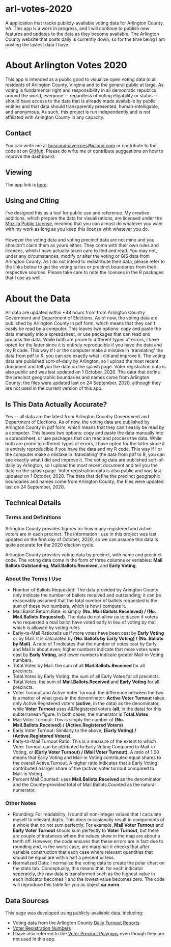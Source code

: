 # arl-votes-2020
A application that tracks publicly-available voting data for Arlington County, VA. This app is a work in progress, and I will continue to publish new features and updates to the data as they become available. The Arlington County website that posts daily is currently down, so for the time being I am posting the lastest data I have.

# About Arlington Votes 2020
This app is intended as a public good to
visualize open voting data to all residents of Arlington County,
Virginia and to the general public at large. As voting is
fundamental right and responsibility in all democratic republics
around the world, everyone -- regardless of voting eligability or status --
should have access to the data that is already made availabile by public entities and
that data should transparently presented, human-intelligable, and anonymous. As such,
this project is run independently and is not affiliated with Arlington County in any
capacity.

## Contact
You can write me at buscandoaverroes@icloud.com or contribute to the code at on [GitHub](https://github.com/buscandoaverroes/arl-votes-2020). Please do write me or contribute suggestions on how to improve the dashboard.

## Viewing
The app link is [here](). <br>

## Using and Citing
I've designed this as a tool for public use and reference.
My creative additions, which prepare the data for visualizations,
are licensed under the [Mozilla Public License](https://choosealicense.com/licenses/mpl-2.0/),
meaning that you can almost do whatever you want with my work
as long as you keep this license with whatever you do. <br><br>
However the voting data and voting precinct data are not mine and
you shouldn't claim them as yours either. They come with their own rules
and licences, which I have actually taken care to find and read. You may
not, under any circumstances, modify or alter the voting or GIS data
from Arlington County. As I do not intend to redistribute their data,
please refer to the links below to get the voting tallies or precinct
boundaries from their respective sources. Please take care to note the
licenses in the R packages that I use as well. <br>

# About the Data
All data are updated within ~48 hours from from Arlington Country Government and
Department of Elections. As of now, the voting data are published by
Arlington County in pdf form, which means that they can't easily be
read by a computer. This leaves two options: copy and paste the data
manually into a spreadsheet, or use packages that can read and process
the data. While both are prone to different types of errors, I have
opted for the latter since it is entirely reproducible if you have
the data and my R code. This way if I or the computer make a mistake
in 'translating' the data from pdf to R, you can see exactly what I
did and improve it. The voting data are published sort-of-daily by
Arlington, so I upload the most recent document and tell you the
date on the splash page. Voter registration data is also public
and was last updated on 1 October, 2020. The data that define the
precinct geographic boundaries and names come from Arlington County;
the files were updated last on 24 September, 2020, although they are not used in
the current version of this app. 


## Is This Data Actually Accurate?

Yes -- all data are the latest from Arlington Country Government and
Department of Elections. As of now, the voting data are published by
Arlington County in pdf form, which means that they can't easily be
read by a computer. This leaves two options: copy and paste the data
manually into a spreadsheet, or use packages that can read and process
the data. While both are prone to different types of errors, I have
opted for the latter since it is entirely reproducible if you have
the data and my R code. This way if I or the computer make a mistake
in 'translating' the data from pdf to R, you can see exactly what I
did and improve it. The voting data are published sort-of-daily by
Arlington, so I upload the most recent document and tell you the
date on the splash page. Voter registration data is also public
and was last updated on 1 October, 2020. The data that define the
precinct geographic boundaries and names come from Arlington County;
the files were updated last on 24 September, 2020.


## Technical Details

### Terms and Definitions

Arlington County provides figures for how many registered and active
voters are in each precinct. The information I use in this project was
last updated on the first day of October, 2020, so we can assume this
data is quite accurate for the 2020 election cycle. <br>

Arlington County provides voting data by precinct, with name and
precinct code. The voting data come in the form of three columns
or variables: **Mail Ballots Outstanding**, **Mail.Ballots.Received**,
and **Early Voting**.

### About the Terms I Use
- Number of Ballots Requested: The data provided by Arlington County
only indicate the number of ballots received and outstanding;
it can be reasonably assumed that the total number of ballots
requested is the sum of these two numbers, which is how I compute it.
- Mail.Ballot.Return.Rate: is simply **(No. Mail Ballots Receieved)
/ (No. Mail.Ballots.Requested)**. The data do not allow us to discen
if voters who requested a mail ballot have voted early in lieu of
voting by mail, which is allowed by voting rules
- Early-to-Mail Ratio:tells us if more votes have been cast by
**Early Voting** or by Mail. It is calculated by
**(No. Ballots by Early Voting) / (No. Ballots by Mail)**.
A ratio of 1 indicates that the number of votes cast by
Early and Mail is about even; higher numbers indicate that
more votes were cast by **Early Voting**, and lower numbers
indicate greater Mail-in Voting numbers.
- Total.Votes by Mail: the sum of all **Mail.Ballots.Received**
for all precincts.
- Total.Votes by Early Voting: the sum of all Early Votes
for all precincts.
- Total.Votes: the sum of **Mail.Ballots.Received** and
**Early Voting** for all precincts.
- Voter Turnout and Active Voter Turnout: the difference between
the two is a matter of what goes in the denominator:
**Active Voter Turnout** takes only Active.Registered voters
(**active**, in the data) as the denominator, while **Voter Turnout**
uses All.Registered voters (**all**, in the data) for this subterranean
figure. In both cases, the numerator is **Total.Votes**
- Mail Voter Turnout: This is simply the number of
**(No. Mail.Ballots.Received) / (Active.Registered Voters)**
- Early Voter Turnout: Similarly to the above, **(Early Voting) /
(Active.Registered Voters)**.
- Early-to-Mail Turnout Ratio: This is a measure of the extent to which
Voter Turnout can be attributed to Early Voting Compared to Mail-in Voting,
or **(Early Voter Turnout) / (Mail Voter Turnout)**. A ratio of 1.00
means that Early Voting and Mail-in Voting contributed equal shares
to the overall Active.Turnout. A higher ratio indicates that a Early
Voting contributed a larger share of the (active) voter turnout compared
to Mail-in Voting.
- Percent Mail Counted: uses **Mail.Ballots.Received** as the denominator and the County-provided
total of Mail.Ballots.Counted as the natural numerator.

### Other Notes

- Rounding: For readability, I round all non-integer values that I calculate
myself to relevant digits. This does occasionally result in components of a
whole that do not sum perfectly. For example, **Mail Voter Turnout** and
**Early Voter Turnout** should sum perfectly to **Voter Turnout**, but there
are couple of instances where the values show in the map are about a tenth
off. However, the code ensures that these errors are in fact due to rounding
and, in the worst case, are marginal: it checks that after variable
construction that each case where relevant quantities that should be equal
are within half a percent or less.
- Normalized Data: I normalize the voting data to create the polar chart on the
stats tab. Conceptually, this means that, for each indicator seperately, the raw
data is transformed such as the highest value in each indicator becomes 1 and the
lowest value becomes zero. The code will reproduce this table for you as object
**sp.norm**.

## Data Sources
This page was developed using publicly-available data, including:
- Voting data from the Arlington County [Daily Turnout Reports](https://vote.arlingtonva.us/daily-turnout/)
- [Voter Registration Numbers](https://arlingtonva.s3.amazonaws.com/wp-content/uploads/sites/3/2020/10/Registrant_Counts_By_Locality.pdf)
- I have also referred to the [Voter Precinct Polygons](https://gisdata-arlgis.opendata.arcgis.com/datasets/voter-precinct-polygons) even though they are not used
in this app.

